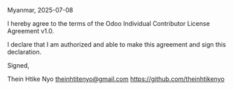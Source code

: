 Myanmar, 2025-07-08

I hereby agree to the terms of the Odoo Individual Contributor License
Agreement v1.0.

I declare that I am authorized and able to make this agreement and sign this
declaration.

Signed,

Thein Htike Nyo theinhtitenyo@gmail.com https://github.com/theinhtikenyo
